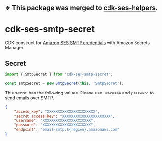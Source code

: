 ## ※ This package was merged to [cdk-ses-helpers](https://www.npmjs.com/package/cdk-ses-helpers).

# cdk-ses-smtp-secret

CDK construct for [Amazon SES SMTP credentials](https://docs.aws.amazon.com/ses/latest/dg/smtp-credentials.html) with Amazon Secrets Manager

## Secret

```ts
import { SmtpSecret } from 'cdk-ses-smtp-secret';

const smtpSecret = new SmtpSecret(this, 'SmtpSecret');
```

This secret has the following values. Please use `username` and `password` to send emails over SMTP.

```json
{
    "access_key": "XXXXXXXXXXXXXXXXXXXXXX",
    "secret_access_key": "XXXXXXXXXXXXXXXXXXXXXX",
    "username": "XXXXXXXXXXXXXXXXXXXXXX",
    "password": "XXXXXXXXXXXXXXXXXXXXXX",
    "endpoint": "email-smtp.${region}.amazonaws.com"
}
```
